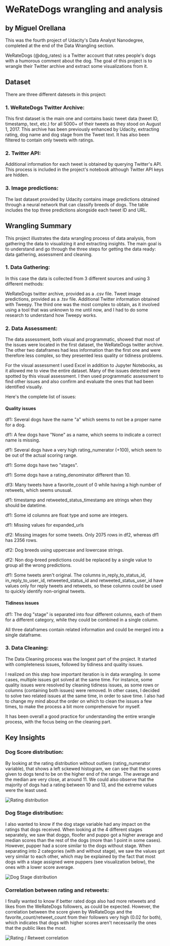 # WeRateDogs wrangling and analysis
## by Miguel Orellana

This was the fourth project of Udacity's Data Analyst Nanodegree, completed at the end of the Data Wrangling section.

WeRateDogs (@dog_rates) is a Twitter account that rates people's dogs with a humorous comment about the dog. The goal of this project is to wrangle their Twitter archive and extract some visualizations from it.

## Dataset

There are three different datesets in this project:

### 1. WeRateDogs Twitter Archive:
This first dataset is the main one and contains basic tweet data (tweet ID, timestamp, text, etc.) for all 5000+ of their tweets as they stood on August 1, 2017. This archive has been previously enhanced by Udacity, extracting rating, dog name and dog stage from the Tweet text. It has also been filtered to contain only tweets with ratings.

### 2. Twitter API:
Additional information for each tweet is obtained by querying Twitter's API. This process is included in the project's notebook although Twitter API keys are hidden.

### 3. Image predictions:
The last dataset provided by Udacity contains image predictions obtained through a neural network that can classify breeds of dogs. The table includes the top three predictions alongside each tweet ID and URL.


## Wrangling Summary

This project illustrates the data wrangling process of data analysis, from gathering the data to visualizing it and extracting insights. The main goal is to understand and go through the three steps for getting the data ready: data gathering, assessment and cleaning.

### 1. Data Gathering:
In this case the data is collected from 3 different sources and using 3 different methods:

WeRateDogs twitter archive, provided as a .csv file.
Tweet image predictions, provided as a .tsv file.
Additional Twitter information obtained with Tweepy.
The third one was the most complex to obtain, as it involved using a tool that was unknown to me until now, and I had to do some research to understand how Tweepy works.

### 2. Data Assessment:
The data assessment, both visual and programmatic, showed that most of the issues were located in the first dataset, the WeRateDogs twitter archive. The other two dataframes had less information than the first one and were therefore less complex, so they presented less quality or tidiness problems.

For the visual assessment I used Excel in addition to Jupyter Notebooks, as it allowed me to view the entire dataset. Many of the issues detected were spotted by this visual assessment. I then used programmatic assessment to find other issues and also confirm and evaluate the ones that had been identified visually.

Here's the complete list of issues:

#### Quality issues

df1: Several dogs have the name "a" which seems to not be a proper name for a dog.

df1: A few dogs have "None" as a name, which seems to indicate a correct name is missing.

df1: Several dogs have a very high rating_numerator (+100), which seem to be out of the actual scoring range.

df1: Some dogs have two "stages".

df1: Some dogs have a rating_denominator different than 10.

df3: Many tweets have a favorite_count of 0 while having a high number of retweets, which seems unusual.

df1: timestamp and retweeted_status_timestamp are strings when they should be datetime.

df1: Some id columns are float type and some are integers.

df1: Missing values for expanded_urls

df2: Missing images for some tweets. Only 2075 rows in df2, whereas df1 has 2356 rows.

df2: Dog breeds using uppercase and lowercase strings.

df2: Non dog-breed predictions could be replaced by a single value to group all the wrong predictions.

df1: Some tweets aren't original. The columns in_reply_to_status_id, in_reply_to_user_id, retweeted_status_id and retweeted_status_user_id have values only for reply tweets and retweets, so these columns could be used to quickly identify non-original tweets.

#### Tidiness issues
df1: The dog "stage" is separated into four different columns, each of them for a different category, while they could be combined in a single column.

All three dataframes contain related information and could be merged into a single dataframe.

### 3. Data Cleaning:
The Data Cleaning process was the longest part of the project. It started with completeness issues, followed by tidiness and quality issues.

I realized on this step how important iteration is in data wrangling. In some cases, multiple issues got solved at the same time. For instance, some quality issues were resolved by cleaning tidiness issues, as some rows or columns (containing both issues) were removed. In other cases, I decided to solve two related issues at the same time, in order to save time. I also had to change my mind about the order on which to clean the issues a few times, to make the process a bit more comprehensive for myself.

It has been overall a good practice for understanding the entire wrangle process, with the focus being on the cleaning part.

## Key Insights

### Dog Score distribution:

By looking at the rating distribution without outliers (rating_numerator variable), that shows a left sckewed histogram, we can see that the scores given to dogs tend to be on the higher end of the range. The average and the median are very close, at around 11. We could also observe that the majority of dogs had a rating between 10 and 13, and the extreme values were the least used.

![Rating distribution](/images/fig01.jpg)

### Dog Stage distribution:

I also wanted to know if the dog stage variable had any impact on the ratings that dogs received. When looking at the 4 different stages separately, we saw that doggo, floofer and puppo got a higher average and median scores than the rest of the dogs (more than 1 point in some cases). However, pupper had a score similar to the dogs without stage. When separating into 2 categories (with and without stage), we saw the values got very similar to each other, which may be explained by the fact that most dogs with a stage assigned were puppers (see visualization below), the ones with a lower score average.

![Dog Stage distribution](/images/fig02.jpg)

### Correlation between rating and retweets:

I finally wanted to know if better rated dogs also had more retweets and likes from the WeRateDogs followers, as could be expected. However, the correlation between the score given by WeRateDogs and the favorite_count/retweet_count from their followers very high (0.02 for both), which indicates that dogs with higher scores aren't necessarily the ones that the public likes the most.

![Rating / Retweet correlation](/images/fig03.jpg)
